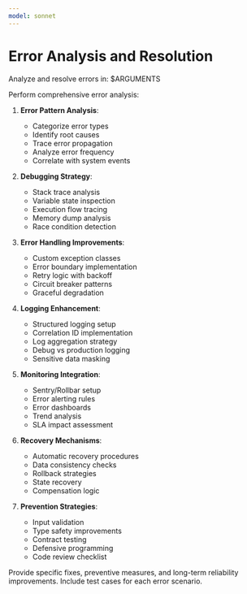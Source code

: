 ```yaml
---
model: sonnet
---
```


# Error Analysis and Resolution

Analyze and resolve errors in: $ARGUMENTS

Perform comprehensive error analysis:

1. **Error Pattern Analysis**:
   - Categorize error types
   - Identify root causes
   - Trace error propagation
   - Analyze error frequency
   - Correlate with system events

2. **Debugging Strategy**:
   - Stack trace analysis
   - Variable state inspection
   - Execution flow tracing
   - Memory dump analysis
   - Race condition detection

3. **Error Handling Improvements**:
   - Custom exception classes
   - Error boundary implementation
   - Retry logic with backoff
   - Circuit breaker patterns
   - Graceful degradation

4. **Logging Enhancement**:
   - Structured logging setup
   - Correlation ID implementation
   - Log aggregation strategy
   - Debug vs production logging
   - Sensitive data masking

5. **Monitoring Integration**:
   - Sentry/Rollbar setup
   - Error alerting rules
   - Error dashboards
   - Trend analysis
   - SLA impact assessment

6. **Recovery Mechanisms**:
   - Automatic recovery procedures
   - Data consistency checks
   - Rollback strategies
   - State recovery
   - Compensation logic

7. **Prevention Strategies**:
   - Input validation
   - Type safety improvements
   - Contract testing
   - Defensive programming
   - Code review checklist

Provide specific fixes, preventive measures, and long-term reliability
improvements. Include test cases for each error scenario.
